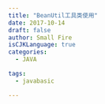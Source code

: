 ```yaml
---
title: "BeanUtil工具类使用"
date: 2017-10-14
draft: false
author: Small Fire
isCJKLanguage: true
categories: 
  - JAVA

tags: 
  - javabasic

---
```



